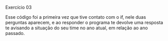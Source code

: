 Exercício 03

Esse código foi a primeira vez que tive contato com o if, nele duas perguntas aparecem, e ao responder o programa te devolve uma resposta te avisando a situação do seu time no ano atual, em relação ao ano passado.


